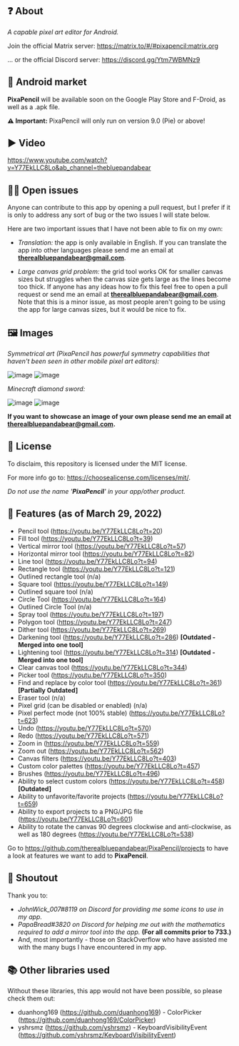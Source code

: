 ## ❓ About
*A capable pixel art editor for Android.*

Join the official Matrix server: https://matrix.to/#/#pixapencil:matrix.org 

... or the official Discord server: https://discord.gg/Ytm7WBMNz9

## 📱 Android market
**PixaPencil** will be available soon on the Google Play Store and F-Droid, as well as a .apk file.

**⚠️ Important:** PixaPencil will only run on version 9.0 (Pie) or above!

## ▶️ Video
https://www.youtube.com/watch?v=Y77EkLLC8Lo&ab_channel=thebluepandabear

## 👨‍💻 Open issues
Anyone can contribute to this app by opening a pull request, but I prefer if it is only to address any sort of bug or the two issues I will state below.

Here are two important issues that I have not been able to fix on my own:

- _Translation:_ the app is only available in English. If you can translate the app into other languages please send me an email at **therealbluepandabear@gmail.com**.

- _Large canvas grid problem:_ the grid tool works OK for smaller canvas sizes but struggles when the canvas size gets large as the lines become too thick. If anyone has any ideas how to fix this feel free to open a pull request or send me an email at **therealbluepandabear@gmail.com**. Note that this is a minor issue, as most people aren't going to be using the app for large canvas sizes, but it would be nice to fix.

## 🖼️ Images

_Symmetrical art (PixaPencil has powerful symmetry capabilities that haven't been seen in other mobile pixel art editors):_

![image](https://user-images.githubusercontent.com/50536495/164863846-a2616e20-e7d1-4cf8-a659-ce0ab43586a0.png)
![image](https://user-images.githubusercontent.com/50536495/164864089-84f657b4-c08a-4dd2-bde5-560a4c78e3f1.png)

_Minecraft diamond sword:_

![image](https://user-images.githubusercontent.com/50536495/152713363-a873fdd3-ecc6-4939-a495-28c4a35abbdb.png)
![image](https://user-images.githubusercontent.com/50536495/152713464-9049586a-2332-4625-b31d-99d822625879.png)

**If you want to showcase an image of your own please send me an email at therealbluepandabear@gmail.com.**

## 📜 License

To disclaim, this repository is licensed under the MIT license.

For more info go to: https://choosealicense.com/licenses/mit/.

_Do not use the name '**PixaPencil**' in your app/other product._

## 📝 Features (as of March 29, 2022)
- Pencil tool (https://youtu.be/Y77EkLLC8Lo?t=20)
- Fill tool (https://youtu.be/Y77EkLLC8Lo?t=39)
- Vertical mirror tool (https://youtu.be/Y77EkLLC8Lo?t=57)
- Horizontal mirror tool (https://youtu.be/Y77EkLLC8Lo?t=82)
- Line tool (https://youtu.be/Y77EkLLC8Lo?t=94)
- Rectangle tool (https://youtu.be/Y77EkLLC8Lo?t=121)
- Outlined rectangle tool (n/a)
- Square tool (https://youtu.be/Y77EkLLC8Lo?t=149)
- Outlined square tool (n/a)
- Circle Tool (https://youtu.be/Y77EkLLC8Lo?t=164)
- Outlined Circle Tool (n/a)
- Spray tool (https://youtu.be/Y77EkLLC8Lo?t=197)
- Polygon tool (https://youtu.be/Y77EkLLC8Lo?t=247)
- Dither tool (https://youtu.be/Y77EkLLC8Lo?t=269)
- Darkening tool (https://youtu.be/Y77EkLLC8Lo?t=286) **[Outdated - Merged into one tool]**
- Lightening tool (https://youtu.be/Y77EkLLC8Lo?t=314) **[Outdated - Merged into one tool]**
- Clear canvas tool (https://youtu.be/Y77EkLLC8Lo?t=344)
- Picker tool (https://youtu.be/Y77EkLLC8Lo?t=350) 
- Find and replace by color tool (https://youtu.be/Y77EkLLC8Lo?t=361) **[Partially Outdated]**
- Eraser tool (n/a)
- Pixel grid (can be disabled or enabled) (n/a)
- Pixel perfect mode (not 100% stable) (https://youtu.be/Y77EkLLC8Lo?t=623)
- Undo (https://youtu.be/Y77EkLLC8Lo?t=570)
- Redo (https://youtu.be/Y77EkLLC8Lo?t=571)
- Zoom in (https://youtu.be/Y77EkLLC8Lo?t=559)
- Zoom out (https://youtu.be/Y77EkLLC8Lo?t=562)
- Canvas filters (https://youtu.be/Y77EkLLC8Lo?t=403)
- Custom color palettes (https://youtu.be/Y77EkLLC8Lo?t=457)
- Brushes (https://youtu.be/Y77EkLLC8Lo?t=496)
- Ability to select custom colors (https://youtu.be/Y77EkLLC8Lo?t=458) **[Outdated]**
- Ability to unfavorite/favorite projects (https://youtu.be/Y77EkLLC8Lo?t=659)
- Ability to export projects to a PNG/JPG file (https://youtu.be/Y77EkLLC8Lo?t=601)
- Ability to rotate the canvas 90 degrees clockwise and anti-clockwise, as well as 180 degrees (https://youtu.be/Y77EkLLC8Lo?t=538)

Go to https://github.com/therealbluepandabear/PixaPencil/projects to have a look at features we want to add to **PixaPencil**.

## 📣 Shoutout
Thank you to:
- _JohnWick_007#8119 on Discord for providing me some icons to use in my app._
- _PapaBread#3820 on Discord for helping me out with the mathematics required to add a mirror tool into the app._ **(For all commits prior to 733.)**
- And, most importantly - those on StackOverflow who have assisted me with the many bugs I have encountered in my app.

## 📚 Other libraries used
Without these libraries, this app would not have been possible, so please check them out:

- duanhong169 (https://github.com/duanhong169) - ColorPicker (https://github.com/duanhong169/ColorPicker)
- yshrsmz (https://github.com/yshrsmz) - KeyboardVisibilityEvent (https://github.com/yshrsmz/KeyboardVisibilityEvent) 


